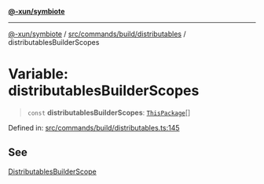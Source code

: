 [**@-xun/symbiote**](../../../../../README.md)

***

[@-xun/symbiote](../../../../../README.md) / [src/commands/build/distributables](../README.md) / distributablesBuilderScopes

# Variable: distributablesBuilderScopes

> `const` **distributablesBuilderScopes**: [`ThisPackage`](../../../../configure/enumerations/ThisPackageGlobalScope.md#thispackage)[]

Defined in: [src/commands/build/distributables.ts:145](https://github.com/Xunnamius/symbiote/blob/261741e26a03ae661b506c3872cb86af79a07f11/src/commands/build/distributables.ts#L145)

## See

[DistributablesBuilderScope](../../../../configure/enumerations/ThisPackageGlobalScope.md)

